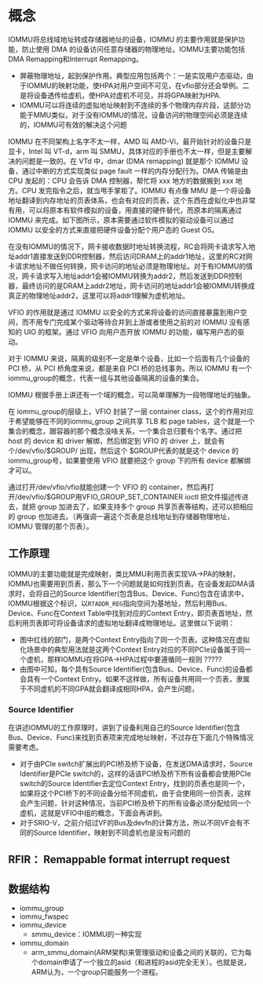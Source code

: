 # 概念

IOMMU将总线域地址转成存储器地址的设备，IOMMU 的主要作用就是保护功能，防止使用 DMA 的设备访问任意存储器的物理地址。IOMMU主要功能包括DMA Remapping和Interrupt Remapping。


- 屏蔽物理地址，起到保护作用。典型应用包括两个：一是实现用户态驱动，由于IOMMU的映射功能，使HPA对用户空间不可见，在vfio部分还会举例。二是将设备透传给虚机，使HPA对虚机不可见，并将GPA映射为HPA.
- IOMMU可以将连续的虚拟地址映射到不连续的多个物理内存片段，这部分功能于MMU类似，对于没有IOMMU的情况，设备访问的物理空间必须是连续的，IOMMU可有效的解决这个问题


IOMMU 在不同架构上名字不太一样，AMD 叫 AMD-Vi，最开始针对的设备只是显卡，Intel 叫 VT-d，arm 叫 SMMU，具体对应的手册也不太一样，但是主要解决的问题是一致的。在 VTd 中，dmar (DMA remapping) 就是那个 IOMMU 设备，通过中断的方式实现类似 page fault 一样的内存分配行为。DMA 传输是由 CPU 发起的：CPU 会告诉 DMA 控制器，帮忙将 xxx 地方的数据搬到 xxx 地方。CPU 发完指令之后，就当甩手掌柜了。IOMMU 有点像 MMU 是一个将设备地址翻译到内存地址的页表体系，也会有对应的页表，这个东西在虚拟化中也非常有用，可以将原本有软件模拟的设备，用直接的硬件替代，而原本的隔离通过 IOMMU 来完成。如下图所示，原本需要通过软件模拟的驱动设备可以通过 IOMMU 以安全的方式来直接把硬件设备分配个用户态的 Guest OS。

在没有IOMMU的情况下，网卡接收数据时地址转换流程，RC会将网卡请求写入地址addr1直接发送到DDR控制器，然后访问DRAM上的addr1地址，这里的RC对网卡请求地址不做任何转换，网卡访问的地址必须是物理地址。对于有IOMMU的情况，网卡请求写入地址addr1会被IOMMU转换为addr2，然后发送到DDR控制器，最终访问的是DRAM上addr2地址，网卡访问的地址addr1会被IOMMU转换成真正的物理地址addr2，这里可以将addr1理解为虚机地址。


VFIO 的作用就是通过 IOMMU 以安全的方式来将设备的访问直接暴露到用户空间，而不用专门完成某个驱动等待合并到上游或者使用之前的对 IOMMU 没有感知的 UIO 的框架。通过 VFIO 向用户态开放 IOMMU 的功能，编写用户态的驱动。

对于 IOMMU 来说，隔离的级别不一定是单个设备，比如一个后面有几个设备的 PCI 桥，从 PCI 桥角度来说，都是来自 PCI 桥的总线事务。所以 IOMMU 有一个 iommu_group的概念，代表一组与其他设备隔离的设备的集合。

IOMMU 根据手册上讲还有一个域的概念，可以简单理解为一段物理地址的抽象。

在 iommu_group的层级上，VFIO 封装了一层 container class，这个的作用对应于希望能够在不同的iommu_group 之间共享 TLB 和 page tables，这个就是一个集合的概念，跟容器的那个概念没啥关系，一个集合总归要有个名字。通过把 host 的 device 和 driver 解绑，然后绑定到 VFIO 的 driver 上，就会有个/dev/vfio/$GROUP/ 出现，然后这个 $GROUP代表的就是这个 device 的 iommu_group号，如果要使用 VFIO 就要把这个 group 下的所有 device 都解绑才可以。

通过打开/dev/vfio/vfio就能创建一个 VFIO 的 container，然后再打开/dev/vfio/$GROUP用VFIO_GROUP_SET_CONTAINER ioctl 把文件描述传进去，就把 group 加进去了，如果支持多个 group 共享页表等结构，还可以把相应的 group 也加进去。（再强调一遍这个页表是总线地址到存储器物理地址，IOMMU 管理的那个页表）。

## 工作原理

IOMMU的主要功能就是完成映射，类比MMU利用页表实现VA->PA的映射，IOMMU也需要用到页表，那么下一个问题就是如何找到页表。在设备发起DMA请求时，会将自己的Source Identifier(包含Bus、Device、Func)包含在请求中，IOMMU根据这个标识，以`RTADDR_REG`指向空间为基地址，然后利用Bus、Device、Func在Context Table中找到对应的Context Entry，即页表首地址，然后利用页表即可将设备请求的虚拟地址翻译成物理地址。这里做以下说明：

- 图中红线的部门，是两个Context Entry指向了同一个页表。这种情况在虚拟化场景中的典型用法就是这两个Context Entry对应的不同PCIe设备属于同一个虚机，那样IOMMU在将GPA->HPA过程中要遵循同一规则   ?????
- 由图中可知，每个具有Source Identifier(包含Bus、Device、Func)的设备都会具有一个Context Entry。如果不这样做，所有设备共用同一个页表，隶属于不同虚机的不同GPA就会翻译成相同HPA，会产生问题，

### Source Identifier

在讲述IOMMU的工作原理时，讲到了设备利用自己的Source Identifier(包含Bus、Device、Func)来找到页表项来完成地址映射，不过存在下面几个特殊情况需要考虑。

- 对于由PCIe switch扩展出的PCI桥及桥下设备，在发送DMA请求时，Source Identifier是PCIe switch的，这样的话该PCI桥及桥下所有设备都会使用PCIe switch的Source Identifier去定位Context Entry，找到的页表也是同一个，如果将这个PCI桥下的不同设备分给不同虚机，由于会使用同一份页表，这样会产生问题，针对这种情况，当前PCI桥及桥下的所有设备必须分配给同一个虚机，这就是VFIO中组的概念，下面会再讲到。
- 对于SRIO-V，之前介绍过VF的Bus及devfn的计算方法，所以不同VF会有不同的Source Identifier，映射到不同虚机也是没有问题的
 

## RFIR： Remappable format interrupt request

## 数据结构

- iommu_group
- iommu_fwspec
- iommu_device
  - smmu_device：IOMMU的一种实现 
- iommu_domain
  - arm_smmu_domain(ARM架构)来管理驱动和设备之间的关联的，它为每个domain申请了一个独立的asid（和进程的asid完全无关）。也就是说，ARM认为，一个group只能服务一个进程。

